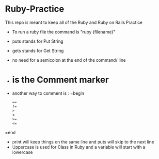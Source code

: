 # Ruby-Practice

This repo is meant to keep all of the Ruby and Ruby on Rails Practice

- To run a ruby file the command is "ruby {filename}"
- puts stands for Put String
- gets stands for Get String
- no need for a semicolon at the end of the command/ line
- # is the Comment marker
- another way to comment is :
  =begin

      ==
      !=
      >
      <
      >=
      <=

=end

- print will keep things on the same line and puts will skip to the next line
- Uppercase is used for Class in Ruby and a variable will start with a lowercase
